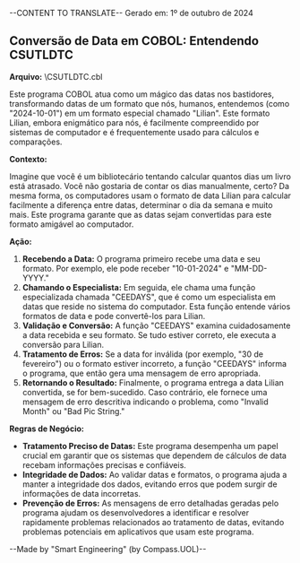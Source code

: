 --CONTENT TO TRANSLATE--
Gerado em: 1º de outubro de 2024

## Conversão de Data em COBOL: Entendendo CSUTLDTC

**Arquivo:** \CSUTLDTC.cbl

Este programa COBOL atua como um mágico das datas nos bastidores, transformando datas de um formato que nós, humanos, entendemos (como "2024-10-01") em um formato especial chamado "Lilian". Este formato Lilian, embora enigmático para nós, é facilmente compreendido por sistemas de computador e é frequentemente usado para cálculos e comparações.

**Contexto:**

Imagine que você é um bibliotecário tentando calcular quantos dias um livro está atrasado. Você não gostaria de contar os dias manualmente, certo? Da mesma forma, os computadores usam o formato de data Lilian para calcular facilmente a diferença entre datas, determinar o dia da semana e muito mais. Este programa garante que as datas sejam convertidas para este formato amigável ao computador.

**Ação:**

1. **Recebendo a Data:** O programa primeiro recebe uma data e seu formato. Por exemplo, ele pode receber "10-01-2024" e "MM-DD-YYYY."
2. **Chamando o Especialista:** Em seguida, ele chama uma função especializada chamada "CEEDAYS", que é como um especialista em datas que reside no sistema do computador. Esta função entende vários formatos de data e pode convertê-los para Lilian.
3. **Validação e Conversão:** A função "CEEDAYS" examina cuidadosamente a data recebida e seu formato. Se tudo estiver correto, ele executa a conversão para Lilian.
4. **Tratamento de Erros:** Se a data for inválida (por exemplo, "30 de fevereiro") ou o formato estiver incorreto, a função "CEEDAYS" informa o programa, que então gera uma mensagem de erro apropriada. 
5. **Retornando o Resultado:** Finalmente, o programa entrega a data Lilian convertida, se for bem-sucedido. Caso contrário, ele fornece uma mensagem de erro descritiva indicando o problema, como "Invalid Month" ou "Bad Pic String."

**Regras de Negócio:**

* **Tratamento Preciso de Datas:** Este programa desempenha um papel crucial em garantir que os sistemas que dependem de cálculos de data recebam informações precisas e confiáveis.
* **Integridade de Dados:** Ao validar datas e formatos, o programa ajuda a manter a integridade dos dados, evitando erros que podem surgir de informações de data incorretas.
* **Prevenção de Erros:** As mensagens de erro detalhadas geradas pelo programa ajudam os desenvolvedores a identificar e resolver rapidamente problemas relacionados ao tratamento de datas, evitando problemas potenciais em aplicativos que usam este programa.

--Made by "Smart Engineering" (by Compass.UOL)--